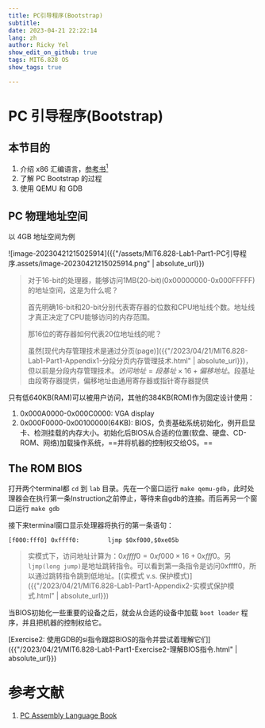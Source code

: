 ```yaml
---
title: PC引导程序(Bootstrap)
subtitle: 
date: 2023-04-21 22:22:14
lang: zh
author: Ricky Yel
show_edit_on_github: true
tags: MIT6.828 OS
show_tags: true

---
```


<!--more-->

# PC 引导程序(Bootstrap)

## 本节目的

1. 介绍 x86 汇编语言，[参考书](https://pdos.csail.mit.edu/6.828/2018/readings/pcasm-book.pdf)[<sup>1</sup>](#1)
2. 了解 PC Bootstrap 的过程
3. 使用 QEMU 和 GDB

## PC 物理地址空间

以 4GB 地址空间为例

![image-20230421215025914]({{"/assets/MIT6.828-Lab1-Part1-PC引导程序.assets/image-20230421215025914.png" | absolute_url}})

> 对于16-bit的处理器，能够访问1MB(20-bit)(0x00000000-0x000FFFFF)的地址空间，这是为什么呢？
>
> 首先明确16-bit和20-bit分别代表寄存器的位数和CPU地址线个数。地址线才真正决定了CPU能够访问的内存范围。
>
> 那16位的寄存器如何代表20位地址线的呢？
>
> 虽然[现代内存管理技术是通过分页(page)]({{"/2023/04/21/MIT6.828-Lab1-Part1-Appendix1-分段分页内存管理技术.html" | absolute_url}})，但以前是分段内存管理技术。$访问地址 = 段基址 \times 16 + 偏移地址$。段基址由段寄存器提供，偏移地址由通用寄存器或指针寄存器提供

只有低640KB(RAM)可以被用户访问，其他的384KB(ROM)作为固定设计使用：

1. 0x000A0000-0x000C0000: VGA display
2. 0x000F0000-0x00100000(64KB): BIOS，负责基础系统初始化，例开启显卡、检测挂载的内存大小。初始化后BIOS从合适的位置(软盘、硬盘、CD-ROM、网络)加载操作系统，==并将机器的控制权交给OS。==

## The ROM BIOS

打开两个terminal都 `cd` 到 `lab` 目录。先在一个窗口运行 `make qemu-gdb`，此时处理器会在执行第一条Instruction之前停止，等待来自gdb的连接。而后再另一个窗口运行 `make gdb`

接下来terminal窗口显示处理器将执行的第一条语句：

```shell
[f000:fff0] 0xffff0:		ljmp $0xf000,$0xe05b
```

> 实模式下，访问地址计算为：$0xffff0 = 0xf000 \times 16 + 0xfff0$。另 `ljmp(long jump)`是地址跳转指令。可以看到第一条指令是访问0xffff0，所以通过跳转指令跳到低地址。[(实模式 v.s. 保护模式)]({{"/2023/04/21/MIT6.828-Lab1-Part1-Appendix2-实模式保护模式.html" | absolute_url}})

当BIOS初始化一些重要的设备之后，就会从合适的设备中加载 `boot loader` 程序，并且把机器的控制权给它。

[Exercise2: 使用GDB的si指令跟踪BIOS的指令并尝试着理解它们]({{"/2023/04/21/MIT6.828-Lab1-Part1-Exercise2-理解BIOS指令.html" | absolute_url}})

# 参考文献

1. <span id = 1>[PC Assembly Language Book](https://pdos.csail.mit.edu/6.828/2018/readings/pcasm-book.pdf)</span>

